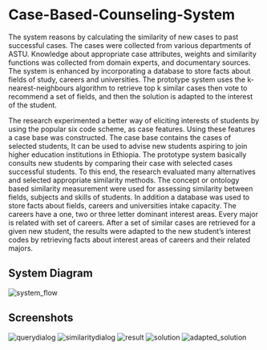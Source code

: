 # Case-Based-Counseling-System


The system reasons by calculating the similarity of new cases to past successful cases. The cases were collected from various departments of ASTU. Knowledge about appropriate case attributes, weights and similarity functions was collected from domain experts, and documentary sources. The system is enhanced by incorporating a database to store facts about fields of study, careers and universities. The prototype system uses the k-nearest-neighbours algorithm to retrieve top k similar cases then vote to recommend a set of fields, and then the solution is adapted to the interest of the student.

The research experimented a better way of eliciting interests of students by using the popular six code scheme, as case features. Using
these features a case base was constructed. The case base contains the cases of selected students, It can be used to advise new students aspiring to join higher education institutions in Ethiopia. The prototype system basically consults new students by comparing their case with selected cases successful students. To this end, the research evaluated many alternatives and selected appropriate similarity methods. The concept or ontology based similarity measurement were used for assessing similarity between fields, subjects and skills of students.
In addition a database was used to store facts about fields, careers and universities intake capacity. The careers have a one, two or three letter dominant interest areas. Every major is related with set of careers. After a set of similar cases are retrieved for a given new student, the results were adapted to the new student’s interest codes by retrieving facts about interest areas of careers and their related majors.
## System Diagram

![system_flow](https://user-images.githubusercontent.com/8983398/57889014-af213400-7801-11e9-8c8f-a80737c9f5d8.jpg)

## Screenshots
![querydialog](https://user-images.githubusercontent.com/8983398/57888654-beec4880-7800-11e9-9c7f-b0197d8d2d0d.jpg)
![similaritydialog](https://user-images.githubusercontent.com/8983398/57888656-beec4880-7800-11e9-9ba3-9245b3c00aa1.jpg)
![result](https://user-images.githubusercontent.com/8983398/57888655-beec4880-7800-11e9-8340-79650dbab246.jpg)
![solution](https://user-images.githubusercontent.com/8983398/57888657-beec4880-7800-11e9-9a2a-1b1dcef6159d.jpg)
![adapted_solution](https://user-images.githubusercontent.com/8983398/57888653-beec4880-7800-11e9-9035-b60c2e77ffc1.jpg)
